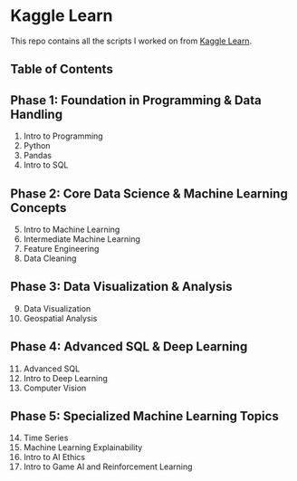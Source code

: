 # Kaggle Learn
This repo contains all the scripts I worked on from [Kaggle Learn](https://www.kaggle.com/learn).

## Table of Contents


## Phase 1: Foundation in Programming & Data Handling
1. Intro to Programming
2. Python
3. Pandas
4. Intro to SQL

## Phase 2: Core Data Science & Machine Learning Concepts
5. Intro to Machine Learning
6. Intermediate Machine Learning
7. Feature Engineering
8. Data Cleaning

## Phase 3: Data Visualization & Analysis
9. Data Visualization
10. Geospatial Analysis

## Phase 4: Advanced SQL & Deep Learning
11. Advanced SQL
12. Intro to Deep Learning
13. Computer Vision

## Phase 5: Specialized Machine Learning Topics
14. Time Series
15. Machine Learning Explainability
16. Intro to AI Ethics
17. Intro to Game AI and Reinforcement Learning
